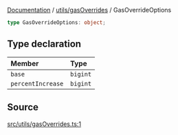 [Documentation](../../../README.md) / [utils/gasOverrides](../README.md) / GasOverrideOptions

```ts
type GasOverrideOptions: object;
```

## Type declaration

| Member            | Type     |
| :---------------- | :------- |
| `base`            | `bigint` |
| `percentIncrease` | `bigint` |

## Source

[src/utils/gasOverrides.ts:1](https://github.com/anegg0/arbitrum-orbit-sdk/blob/8d986d322aefb470a79fa3dc36918f72097df8c1/src/utils/gasOverrides.ts#L1)
